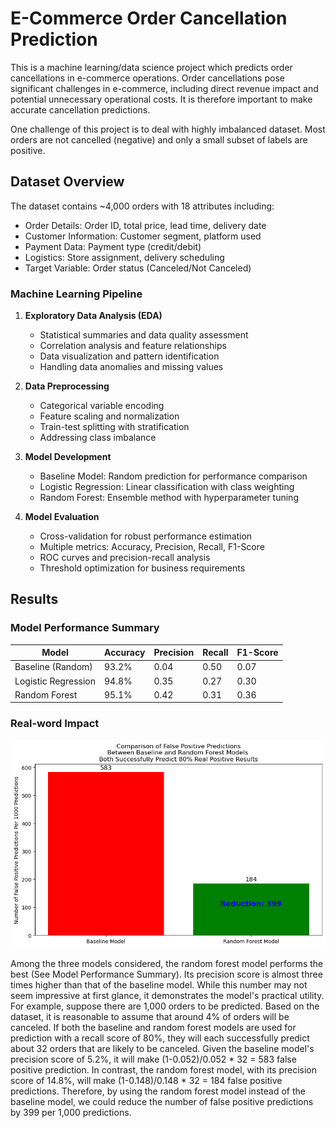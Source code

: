 # E-Commerce Order Cancellation Prediction

This is a machine learning/data science project which predicts order cancellations in e-commerce operations.
Order cancellations pose significant challenges in e-commerce, including direct revenue impact
and potential unnecessary operational costs. It is therefore important to make accurate cancellation predictions.

One challenge of this project is to deal with highly imbalanced dataset. Most orders
are not cancelled (negative) and only a small subset of labels are positive.

## Dataset Overview

The dataset contains ~4,000 orders with 18 attributes including:
- Order Details: Order ID, total price, lead time, delivery date
- Customer Information: Customer segment, platform used
- Payment Data: Payment type (credit/debit)
- Logistics: Store assignment, delivery scheduling
- Target Variable: Order status (Canceled/Not Canceled)


### Machine Learning Pipeline

1. **Exploratory Data Analysis (EDA)**
   - Statistical summaries and data quality assessment
   - Correlation analysis and feature relationships
   - Data visualization and pattern identification
   - Handling data anomalies and missing values

2. **Data Preprocessing**
   - Categorical variable encoding
   - Feature scaling and normalization
   - Train-test splitting with stratification
   - Addressing class imbalance

3. **Model Development**
   - Baseline Model: Random prediction for performance comparison
   - Logistic Regression: Linear classification with class weighting
   - Random Forest: Ensemble method with hyperparameter tuning

4. **Model Evaluation**
   - Cross-validation for robust performance estimation
   - Multiple metrics: Accuracy, Precision, Recall, F1-Score
   - ROC curves and precision-recall analysis
   - Threshold optimization for business requirements

## Results

### Model Performance Summary

| Model | Accuracy | Precision | Recall | F1-Score |
|-------|----------|-----------|--------|----------|
| Baseline (Random) | 93.2% | 0.04 | 0.50 | 0.07 |
| Logistic Regression | 94.8% | 0.35 | 0.27 | 0.30 |
| Random Forest | 95.1% | 0.42 | 0.31 | 0.36 |

### Real-word Impact 

![Alt text](images/compareWithBaseLine.png)


Among the three models considered, the random forest model performs the best (See Model Performance Summary). Its precision score is almost three times higher than that of the baseline model. While this number may not seem impressive at first glance, it demonstrates the model's practical utility. For example, suppose there are 1,000 orders to be predicted. Based on the dataset, it is reasonable to assume that around 4% of orders will be canceled. If both the baseline and random forest models are used for prediction with a recall score of 80%, they will each successfully predict about 32 orders that are likely to be canceled. Given the baseline model's precision score of 5.2%, it will make (1-0.052)/0.052 * 32 = 583 false positive prediction. In contrast, the random forest model, with its precision score of 14.8%, will make (1-0.148)/0.148 * 32 = 184 false positive predictions. Therefore, by using the random forest model instead of the baseline model, we could reduce the number of false positive predictions by 399 per 1,000 predictions.
